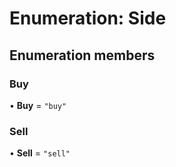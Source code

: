 # Enumeration: Side

## Enumeration members

### Buy

• **Buy** = `"buy"`

### Sell

• **Sell** = `"sell"`
